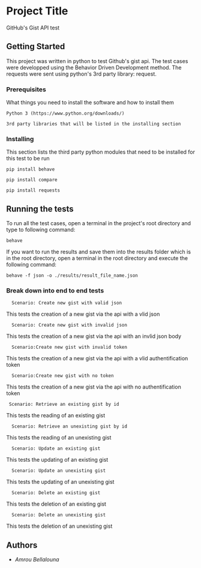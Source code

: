 # Project Title

GitHub's Gist API test

## Getting Started

This project was written in python to test Github's gist api.
The test cases were developped using the Behavior Driven Development method.
The requests were sent using python's 3rd party library: request.

### Prerequisites

What things you need to install the software and how to install them

```
Python 3 (https://www.python.org/downloads/)
```
```
3rd party libraries that will be listed in the installing section
```

### Installing

This section lists the third party python modules that need to be installed for this test to be run

```
pip install behave
```

```
pip install compare
```
```
pip install requests
```


## Running the tests

To run all the test cases, open a terminal in the project's root directory and type to following command:

```
behave
```

If you want to run the results and save them into the results folder which is in the root directory, open a terminal in the root directory and execute the following command:
```
behave -f json -o ./results/result_file_name.json
```

### Break down into end to end tests


```
  Scenario: Create new gist with valid json
```
This tests the creation of a new gist via the api with a vlid json

```
  Scenario: Create new gist with invalid json
```
This tests the creation of a new gist via the api with an invlid json body

```
  Scenario:Create new gist with invalid token
```
This tests the creation of a new gist via the api with a vlid authentification token

```
  Scenario:Create new gist with no token
```
This tests the creation of a new gist via the api with no authentification token
```
 Scenario: Retrieve an existing gist by id
```
This tests the reading of an existing gist
```
  Scenario: Retrieve an unexisting gist by id
```
This tests the reading of an unexisting gist

```
  Scenario: Update an existing gist
```
This tests the updating of an existing gist
```
  Scenario: Update an unexisting gist
```
This tests the updating of an unexisting gist

```
  Scenario: Delete an existing gist
```
This tests the deletion of an existing gist

```
  Scenario: Delete an unexisting gist
```
This tests the deletion of an unexisting gist






## Authors

* *Amrou Bellalouna* 


